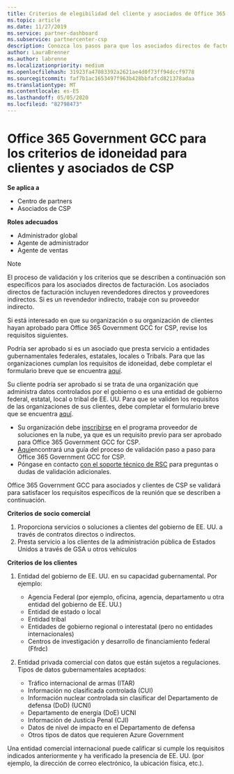 ```yaml
---
title: Criterios de elegibilidad del cliente y asociados de Office 365 Government GCC | Centro de Partners
ms.topic: article
ms.date: 11/27/2019
ms.service: partner-dashboard
ms.subservice: partnercenter-csp
description: Conozca los pasos para que los asociados directos de facturación (revendedores directos, proveedores indirectos) validen a los asociados y clientes de Office 365 Government GCC for CSP.
author: LauraBrenner
ms.author: labrenne
ms.localizationpriority: medium
ms.openlocfilehash: 31923fa47083392a2621ae4d0f73ff94dccf9778
ms.sourcegitcommit: faf7b1ac1653497f963b428bbfafcd821378adaa
ms.translationtype: MT
ms.contentlocale: es-ES
ms.lasthandoff: 05/05/2020
ms.locfileid: "82798473"
---
```

# <a name="office-365-government-gcc-for-csp-partner-and-customer-eligibility-criteria"></a>Office 365 Government GCC para los criterios de idoneidad para clientes y asociados de CSP

**Se aplica a**

-  Centro de partners
-  Asociados de CSP

**Roles adecuados**

- Administrador global
- Agente de administrador
- Agente de ventas

>[!NOTE]
>El proceso de validación y los criterios que se describen a continuación son específicos para los asociados directos de facturación. Los asociados directos de facturación incluyen revendedores directos y proveedores indirectos.  Si es un revendedor indirecto, trabaje con su proveedor indirecto.

Si está interesado en que su organización o su organización de clientes hayan aprobado para Office 365 Government GCC for CSP, revise los requisitos siguientes.

Podría ser aprobado si es un asociado que presta servicio a entidades gubernamentales federales, estatales, locales o Tribals. Para que las organizaciones cumplan los requisitos de idoneidad, debe completar el formulario breve que se encuentra [aquí](https://products.office.com/government/eligibility-validation?ReqType=CSPPartner).

Su cliente podría ser aprobado si se trata de una organización que administra datos controlados por el gobierno o es una entidad de gobierno federal, estatal, local o tribal de EE. UU. Para que se validen los requisitos de las organizaciones de sus clientes, debe completar el formulario breve que se encuentra [aquí](https://products.office.com/government/eligibility-validation?ReqType=CSPCustomer). 

-   Su organización debe [inscribirse](https://partnercenter.microsoft.com/partner/cloud-solution-provider) en el programa proveedor de soluciones en la nube, ya que es un requisito previo para ser aprobado para Office 365 Government GCC for CSP.
-   [Aquí](https://go.microsoft.com/fwlink/?linkid=2007323)encontrará una guía del proceso de validación paso a paso para Office 365 Government GCC for CSP.
-   Póngase en contacto [con el soporte técnico de RSC](mailto:usgcce@microsoft.com) para preguntas o dudas de validación adicionales.

Office 365 Government GCC para asociados y clientes de CSP se validará para satisfacer los requisitos específicos de la reunión que se describen a continuación.

**Criterios de socio comercial**
1.  Proporciona servicios o soluciones a clientes del gobierno de EE. UU. a través de contratos directos o indirectos.
2.  Presta servicio a los clientes de la administración pública de Estados Unidos a través de GSA u otros vehículos

**Criterios de los clientes**
1.  Entidad del gobierno de EE. UU. en su capacidad gubernamental. Por ejemplo:
 
    -  Agencia Federal (por ejemplo, oficina, agencia, departamento u otra entidad del gobierno de EE. UU.)
    -   Entidad de estado o local 
    -   Entidad tribal
    -   Entidades de gobierno regional o interestatal (pero no entidades internacionales)
    -   Centros de investigación y desarrollo de financiamiento federal (Ffrdc)

2.  Entidad privada comercial con datos que están sujetos a regulaciones. Tipos de datos gubernamentales aceptados: 
    -   Tráfico internacional de armas (ITAR)
    -   Información no clasificada controlada (CUI)
    -   Información nuclear controlada sin clasificar del Departamento de defensa (DoD) (UCNI)
    -   Departamento de energía (DoE) UCNI
    -   Información de Justicia Penal (CJI)
    -   Datos de nivel de impacto en el Departamento de defensa
    -   Otros tipos de datos que requieren Azure Government

Una entidad comercial internacional puede calificar si cumple los requisitos indicados anteriormente y ha verificado la presencia de EE. UU. (por ejemplo, la dirección de correo electrónico, la ubicación física, etc.).

